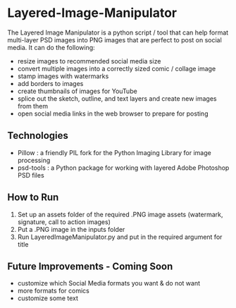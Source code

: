 # Layered-Image-Manipulator

The Layered Image Manipulator is a python script / tool that can help format multi-layer PSD images into PNG images that are perfect to post on social media. It can do the following: 

* resize images to recommended social media size
* convert multiple images into a correctly sized comic / collage image
* stamp images with watermarks 
* add borders to images
* create thumbnails of images for YouTube
* splice out the sketch, outline, and text layers and create new images from them
* open social media links in the web browser to prepare for posting

## Technologies

* Pillow : a friendly PIL fork for the Python Imaging Library for image processing
* psd-tools : a Python package for working with layered Adobe Photoshop PSD files

## How to Run

1. Set up an assets folder of the required .PNG image assets (watermark, signature, call to action images)
2. Put a .PNG image in the inputs folder
3. Run LayeredImageManipulator.py and put in the required argument for title


## Future Improvements - Coming Soon

* customize which Social Media formats you want & do not want
* more formats for comics
* customize some text